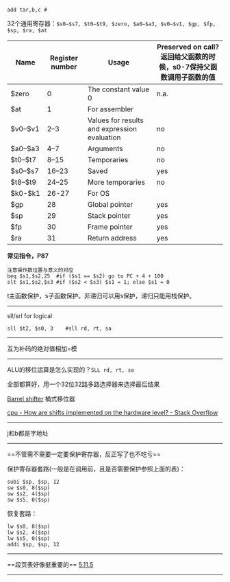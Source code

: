 ```assembly
add tar,b,c	#
```

32个通用寄存器：`$s0–$s7, $t0–$t9, $zero, $a0–$a3, $v0–$v1, $gp, $fp, $sp, $ra, $at`

| Name      | Register number | Usage                                        | Preserved on call?<br />返回给父函数的时候，s0-7保持父函数调用子函数的值 |
| --------- | --------------- | -------------------------------------------- | ------------------------------------------------------------ |
| \$zero    | 0               | The constant value 0                         | n.a.                                                         |
| \$at      | 1               | For assembler                                |                                                              |
| \$v0–\$v1 | 2–3             | Values for results and expression evaluation | no                                                           |
| \$a0–\$a3 | 4–7             | Arguments                                    | no                                                           |
| \$t0–\$t7 | 8–15            | Temporaries                                  | no                                                           |
| \$s0–\$s7 | 16–23           | Saved                                        | yes                                                          |
| \$t8–\$t9 | 24–25           | More temporaries                             | no                                                           |
| \$k0-\$k1 | 26-27           | For OS                                       |                                                              |
| \$gp      | 28              | Global pointer                               | yes                                                          |
| \$sp      | 29              | Stack pointer                                | yes                                                          |
| \$fp      | 30              | Frame pointer                                | yes                                                          |
| \$ra      | 31              | Return address                               | yes                                                          |

**常见指令，P87**

```assembly
注意操作数位置与意义的对应
beq $s1,$s2,25	#if ($s1 == $s2) go to PC + 4 + 100
slt $s1,$s2,$s3	#if ($s2 < $s3) $s1 = 1; else $s1 = 0
```

t主函数保护，s子函数保护。非递归可以用s保护，递归只能用栈保护。

---

sll/srl for logical

`sll $t2, $s0, 3	#sll rd, rt, sa`

---

互为补码的绝对值相加=模

---

ALU的移位运算是怎么实现的？`SLL rd, rt, sa`

全部都算好，用一个32位32路多路选择器来选择最后结果

[Barrel shifter](http://en.wikipedia.org/wiki/Barrel_shifter) 桶式移位器

[cpu - How are shifts implemented on the hardware level? - Stack Overflow](https://stackoverflow.com/questions/10932578/how-are-shifts-implemented-on-the-hardware-level)

---

j和b都是字地址

---

==不管需不需要一定要保护寄存器，反正写了也不吃亏==

保护寄存器套路(一般是在调用前，且是否需要保护参照上面的表)：

```assembly
subi $sp, $sp, 12
sw $s0, 8($sp)
sw $s2, 4($sp)
sw $s5, 0($sp)
```

恢复套路：

```assembly
lw $s0, 8($sp)
lw $s2, 4($sp)
lw $s5, 0($sp)
addi $sp, $sp, 12
```

---

==段页表好像挺重要的== [5.11.5](./Chap5_CPU.md)

---

